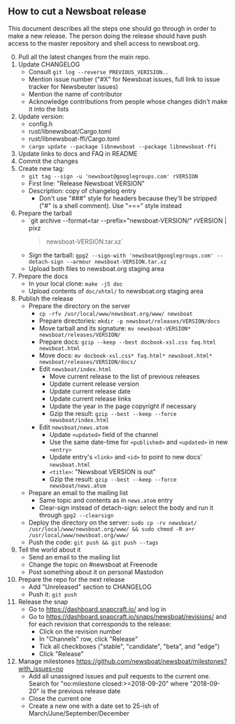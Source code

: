 How to cut a Newsboat release
-----------------------------

This document describes all the steps one should go through in order to make
a new release. The person doing the release should have push access to the
master repository and shell access to newsboat.org.

0. Pull all the latest changes from the main repo.
1. Update CHANGELOG
    * Consult `git log --reverse PREVIOUS_VERISION..`
    * Mention issue number ("#X" for Newsboat issues, full link to issue tracker
        for Newsbeuter issues)
    * Mention the name of contributor
    * Acknowledge contributions from people whose changes didn't make it into
        the lists
2. Update version:
    * config.h
    * rust/libnewsboat/Cargo.toml
    * rust/libnewsboat-ffi/Cargo.toml
    * `cargo update --package libnewsboat --package libnewsboat-ffi`
3. Update links to docs and FAQ in README
4. Commit the changes
5. Create new tag:
    * `git tag --sign -u 'newsboat@googlegroups.com' rVERSION`
    * First line: "Release Newsboat VERSION"
    * Description: copy of changelog entry
        * Don't use "###" style for headers because they'll be stripped ("#" is
            a shell comment). Use "===" style instead
6. Prepare the tarball
    * `git archive --format=tar --prefix="newsboat-VERSION/" rVERSION | pixz
        > newsboat-VERSION.tar.xz`
    * Sign the tarball:
        `gpg2 --sign-with 'newsboat@googlegroups.com' --detach-sign --armour newsboat-VERSION.tar.xz`
    * Upload both files to newsboat.org staging area
7. Prepare the docs
    * In your local clone: `make -j5 doc`
    * Upload contents of `doc/xhtml/` to newsboat.org staging area
8. Publish the release
    * Prepare the directory on the server
        * `cp -rfv /usr/local/www/newsboat.org/www/ newsboat`
        * Prepare directories: `mkdir -p newsboat/releases/VERSION/docs`
        * Move tarball and its signature:
            `mv newsboat-VERSION* newsboat/releases/VERSION/`
        * Prepare docs:
            `gzip --keep --best docbook-xsl.css faq.html newsboat.html`
        * Move docs:
            `mv docbook-xsl.css* faq.html* newsboat.html* newsboat/releases/VERSION/docs/`
        * Edit `newsboat/index.html`
            * Move current release to the list of previous releases
            * Update current release version
            * Update current release date
            * Update current release links
            * Update the year in the page copyright if necessary
            * Gzip the result: `gzip --best --keep --force newsboat/index.html`
        * Edit `newsboat/news.atom`
            * Update `<updated>` field of the channel
            * Use the same date-time for `<published>` and `<updated>` in new
                `<entry>`
            * Update entry's `<link>` and `<id>` to point to new docs'
                `newsboat.html`
            * `<title>`: "Newsboat VERSION is out"
            * Gzip the result: `gzip --best --keep --force newsboat/news.atom`
    * Prepare an email to the mailing list
        * Same topic and contents as in `news.atom` entry
        * Clear-sign instead of detach-sign: select the body and run it through
            `gpg2 --clearsign`
    * Deploy the directory on the server:
        `sudo cp -rv newsboat/ /usr/local/www/newsboat.org/www/ && sudo chmod -R a+r /usr/local/www/newsboat.org/www/`
    * Push the code: `git push && git push --tags`
9. Tell the world about it
    * Send an email to the mailing list
    * Change the topic on #newsboat at Freenode
    * Post something about it on personal Mastodon
10. Prepare the repo for the next release
    * Add "Unreleased" section to CHANGELOG
    * Push it: `git push`
11. Release the snap
    * Go to https://dashboard.snapcraft.io/ and log in
    * Go to https://dashboard.snapcraft.io/snaps/newsboat/revisions/ and for
        each revision that corresponds to the release:
        * Click on the revision number
        * In "Channels" row, click "Release"
        * Tick all checkboxes ("stable", "candidate", "beta", and "edge")
        * Click "Release"
12. Manage milestones https://github.com/newsboat/newsboat/milestones?with_issues=no
    * Add all unassigned issues and pull requests to the current one. Search for
        "no:milestone closed:>=2018-09-20" where "2018-09-20" is the previous
        release date
    * Close the current one
    * Create a new one with a date set to 25-ish of March/June/September/December
